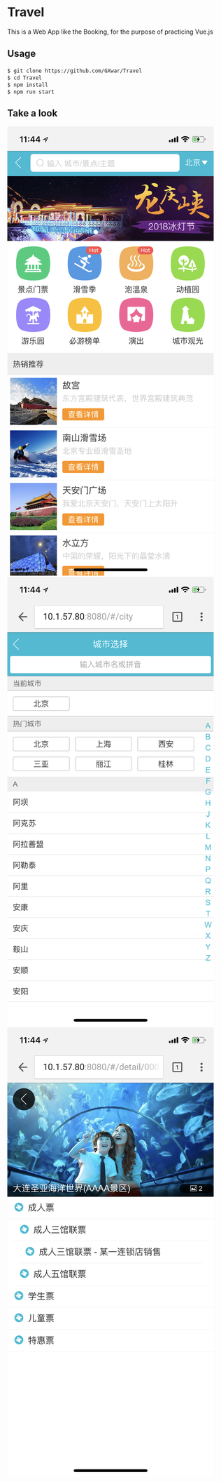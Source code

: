 # Travel

This is a Web App like the Booking, for the purpose of practicing Vue.js

## Usage

```
$ git clone https://github.com/GXwar/Travel
$ cd Travel
$ npm install
$ npm run start
```

## Take a look

![HomePage](https://github.com/GXwar/Travel/raw/master/markdown/index.PNG)
![CitySelect](https://github.com/GXwar/Travel/raw/master/markdown/city.PNG)
![Detail](https://github.com/GXwar/Travel/raw/master/markdown/detail.PNG)